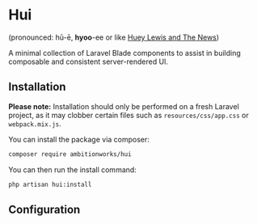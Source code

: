 # Hui
(pronounced: hū-ē, **hyoo**-ee or like [Huey Lewis and The News](https://www.youtube.com/watch?v=LB5YkmjalDg))

A minimal collection of Laravel Blade components to assist in building composable and consistent server-rendered UI.

## Installation

**Please note:** Installation should only be performed on a fresh Laravel project, as it may clobber certain files such as `resources/css/app.css` or `webpack.mix.js`.

You can install the package via composer:

```bash
composer require ambitionworks/hui
```

You can then run the install command:

```bash
php artisan hui:install
```

## Configuration
